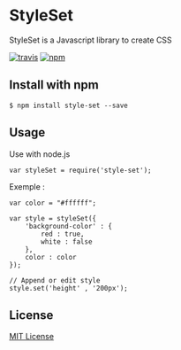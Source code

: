 # StyleSet

StyleSet is a Javascript library to create CSS

[![travis](https://travis-ci.org/alexandre-garrec/styleSet.svg)](https://travis-ci.org/alexandre-garrec/styleSet)
[![npm](https://img.shields.io/npm/v/style-set.svg?style=flat-square)](https://www.npmjs.com/package/style-set)


Install with npm 
-----

    $ npm install style-set --save


Usage
-----

Use with node.js

    var styleSet = require('style-set');


Exemple : 

    var color = "#ffffff";
    
    var style = styleSet({
        'background-color' : {
            red : true,
            white : false
        },
        color : color
    });
    
    // Append or edit style
    style.set('height' , '200px');


License
-------

[MIT License](https://opensource.org/licenses/MIT)